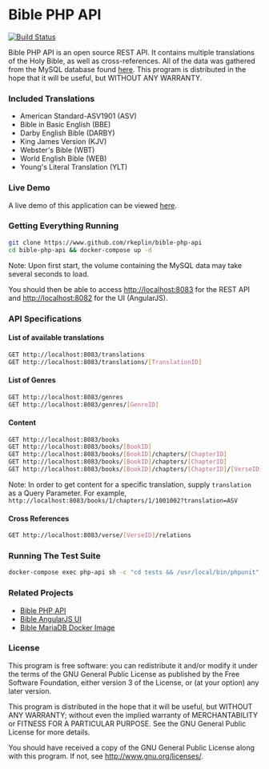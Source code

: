 # Bible PHP API

[![Build Status](https://travis-ci.org/rkeplin/bible-php-api.svg?branch=master)](https://travis-ci.org/rkeplin/bible-php-api)

Bible PHP API is an open source REST API.  It contains multiple translations of the Holy Bible, as well as cross-references. 
All of the data was gathered from the MySQL database found [here](https://github.com/scrollmapper/bible_databases).
This program is distributed in the hope that it will be useful, but WITHOUT ANY WARRANTY.

### Included Translations
* American Standard-ASV1901 (ASV)
* Bible in Basic English (BBE)
* Darby English Bible (DARBY)
* King James Version (KJV)
* Webster's Bible (WBT)
* World English Bible (WEB)
* Young's Literal Translation (YLT)

### Live Demo
A live demo of this application can be viewed [here](https://bible-ui.rkeplin.com/api/v1/books/1/chapters/1).

### Getting Everything Running
```bash
git clone https://www.github.com/rkeplin/bible-php-api
cd bible-php-api && docker-compose up -d
```
Note: Upon first start, the volume containing the MySQL data may take several seconds to load.

You should then be able to access [http://localhost:8083](http://localhost:8083) for the REST API and [http://localhost:8082](http://localhost:8082) for the UI (AngularJS).

### API Specifications
#### List of available translations
```bash
GET http://localhost:8083/translations
GET http://localhost:8083/translations/[TranslationID]
```

#### List of Genres
```bash
GET http://localhost:8083/genres
GET http://localhost:8083/genres/[GenreID]
```

#### Content
```bash
GET http://localhost:8083/books
GET http://localhost:8083/books/[BookID]
GET http://localhost:8083/books/[BookID]/chapters/[ChapterID]
GET http://localhost:8083/books/[BookID]/chapters/[ChapterID]
GET http://localhost:8083/books/[BookID]/chapters/[ChapterID]/[VerseID]
```
Note: In order to get content for a specific translation, supply `translation` as a Query Parameter.  For example,
`http://localhost:8083/books/1/chapters/1/1001002?translation=ASV`

#### Cross References
```bash
GET http://localhost:8083/verse/[VerseID]/relations 
```

### Running The Test Suite
```bash
docker-compose exec php-api sh -c "cd tests && /usr/local/bin/phpunit"
```

### Related Projects
* [Bible PHP API](https://www.github.com/rkeplin/bible-php-api)
* [Bible AngularJS UI](https://www.github.com/rkeplin/bible-angularjs-ui)
* [Bible MariaDB Docker Image](https://www.github.com/rkeplin/bible-mariadb)

### License
This program is free software: you can redistribute it and/or modify
it under the terms of the GNU General Public License as published by
the Free Software Foundation, either version 3 of the License, or
(at your option) any later version.

This program is distributed in the hope that it will be useful,
but WITHOUT ANY WARRANTY; without even the implied warranty of
MERCHANTABILITY or FITNESS FOR A PARTICULAR PURPOSE.  See the
GNU General Public License for more details.

You should have received a copy of the GNU General Public License
along with this program.  If not, see http://www.gnu.org/licenses/.
